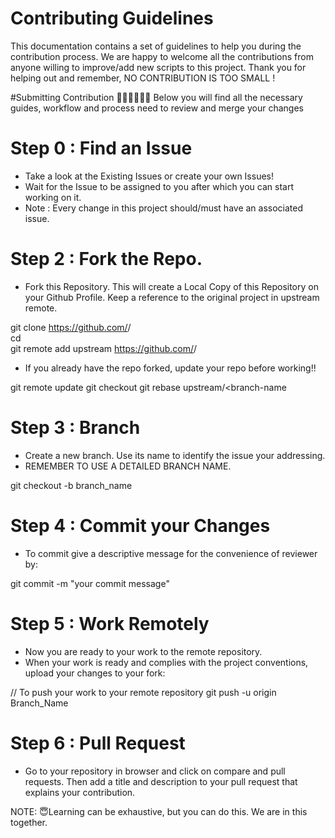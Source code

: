 
# Contributing Guidelines

This documentation contains a set of guidelines to help you during the contribution process. We are happy to welcome all the contributions from anyone willing to improve/add new scripts to this project. 
Thank you for helping out and remember, NO CONTRIBUTION IS TOO SMALL !


#Submitting Contribution 👨🏼‍💻👩🏼‍💻
Below you will find all the necessary guides, workflow and process need to review and merge your changes

# Step 0 : Find an Issue
   -  Take a look at the Existing Issues or create your own Issues!
   -  Wait for the Issue to be assigned to you after which you can start working on it.
   -  Note : Every change in this project should/must have an associated issue.


# Step 2 : Fork the Repo.
  - Fork this Repository. This will create a Local Copy of this Repository on your Github Profile. Keep a reference to the original project in upstream remote.

git clone https://github.com/<your-username>/<repo-name>  
cd <repo-name>  
git remote add upstream https://github.com/<upstream-owner>/<repo-name>  
  
  - If you already have the repo forked, update your repo before working!!
  
 git remote update
git checkout <branch-name>
git rebase upstream/<branch-name
                                 
# Step 3 : Branch 
 - Create a new branch. Use its name to identify the issue your addressing.
 - REMEMBER TO USE A DETAILED BRANCH NAME.

git checkout -b branch_name
 
# Step 4 : Commit your Changes
   - To commit give a descriptive message for the convenience of reviewer by:
  
   git commit -m "your commit message" 

 # Step 5 : Work Remotely
 - Now you are ready to your work to the remote repository.
 - When your work is ready and complies with the project conventions, upload your changes to your fork:
                                 
 //  To push your work to your remote repository
      git push -u origin Branch_Name
                                
 #  Step 6 : Pull Request 
- Go to your repository in browser and click on compare and pull requests. 
Then add a title and description to your pull request that explains your contribution.
   
                                 
NOTE: 
😇Learning can be exhaustive, but you can do this. 
We are in this together.
                              
